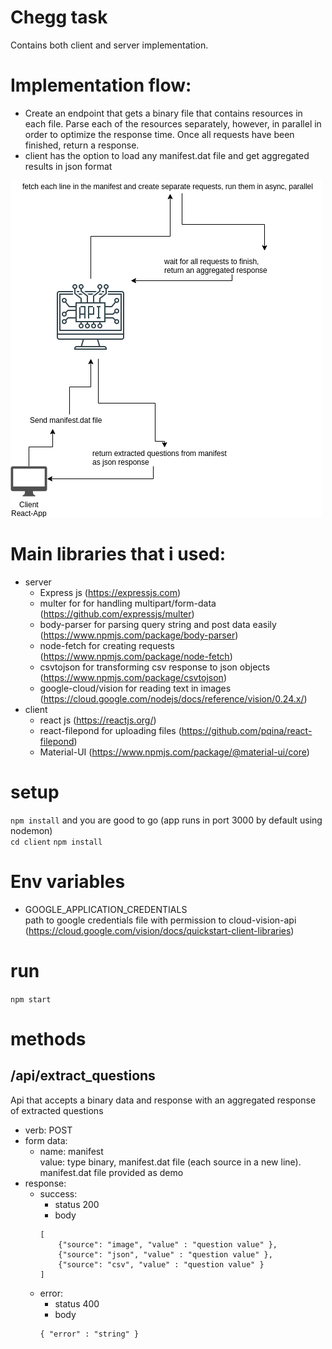 # Chegg task
Contains both client and server implementation.

# Implementation flow:
 - Create an endpoint that gets a binary file that contains resources in each file. Parse each of the 
 resources separately, however, in parallel in order to optimize the response time. Once all requests have been
 finished, return a response.
 - client has the option to load any manifest.dat file and get aggregated results in json format   
 
![chegg-task-diagram](chegg-task-diagram.png)

# Main libraries that i used:
 - server
    - Express js (https://expressjs.com)
    - multer for for handling multipart/form-data (https://github.com/expressjs/multer)
    - body-parser for parsing query string and post data easily (https://www.npmjs.com/package/body-parser)
    - node-fetch for creating requests (https://www.npmjs.com/package/node-fetch)
    - csvtojson for transforming csv response to json objects (https://www.npmjs.com/package/csvtojson)
    - google-cloud/vision for reading text in images (https://cloud.google.com/nodejs/docs/reference/vision/0.24.x/)
 - client
    - react js (https://reactjs.org/)
    - react-filepond for uploading files (https://github.com/pqina/react-filepond)
    - Material-UI (https://www.npmjs.com/package/@material-ui/core)


# setup
`npm install` and you are good to go (app runs in port 3000 by default using nodemon)   
`cd client` `npm install`

# Env variables
 - GOOGLE_APPLICATION_CREDENTIALS   
 path to google credentials file with permission to cloud-vision-api (https://cloud.google.com/vision/docs/quickstart-client-libraries)

# run
`npm start`

# methods
## /api/extract_questions
Api that accepts a binary data and response with an aggregated response of extracted questions
 - verb: POST
 - form data:
    - name: manifest   
      value: type binary, manifest.dat file (each source in a new line). manifest.dat file provided as demo
 - response:
    - success:
        - status 200
        - body
         ```
         [ 
             {"source": "image", "value" : "question value" }, 
             {"source": "json", "value" : "question value" },
             {"source": "csv", "value" : "question value" }
         ]
         ```
    - error:
        - status 400
        - body
         ```
         { "error" : "string" }
         ```